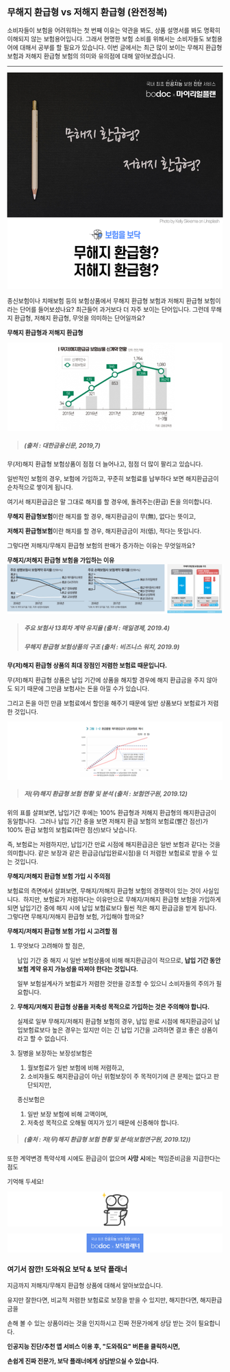 ## 무해지 환급형 vs 저해지 환급형 (완전정복)


소비자들이 보험을 어려워하는 첫 번째 이유는 약관을 봐도, 상품 설명서를 봐도 명확히 이해되지 않는 보험용어입니다. 그래서 현명한 보험 소비를 위해서는 소비자들도 보험용어에 대해서 공부를 할 필요가 있습니다. 이번 글에서는 최근 많이 보이는 무해지 환급형 보험과 저해지 환급형 보험의 의미와 유의점에 대해 알아보겠습니다.

---------------------------------------

![alt img](https://raw.githubusercontent.com/aijinet/doctor-contents/master/contents/202004/200401-1/무해지저해지01.png)


종신보험이나 치매보험 등의 보험상품에서 무해지 환급형 보험과 저해지 환급형 보험이라는 단어를 들어보셨나요? 최근들어 과거보다 더 자주 보이는 단어입니다. 그런데 무해지 환급형, 저해지 환급형, 무엇을 의미하는 단어일까요?

**무해지 환급형과 저해지 환급형**

![alt img](https://raw.githubusercontent.com/aijinet/doctor-contents/master/contents/202004/200401-1/무해지저해지02.png)
> ##### (출처 : 대한금융신문, 2019,7)

무(저)해지 환급형 보험상품이 점점 더 늘어나고, 점점 더 많이 팔리고 있습니다.

일반적인 보험의 경우, 보험에 가입하고, 꾸준히 보험료를 납부하다 보면 해지환급금이 순차적으로 쌓이게 됩니다.

여기서 해지환급금은 말 그대로 해지를 할 경우에, 돌려주는(환급) 돈을 의미합니다.

**무해지 환급형보험**이란 해지를 할 경우, 해지환급금이 무(無), 없다는 뜻이고,

**저해지 환급형보험**이란 해지를 할 경우, 해지환급금이 저(低), 적다는 뜻입니다.

그렇다면 저해지/무해지 환급형 보험의 판매가 증가하는 이유는 무엇일까요?

**무해지/저해지 환급형 보험을 가입하는 이유**
![alt img](https://raw.githubusercontent.com/aijinet/doctor-contents/master/contents/202004/200401-1/무해지저해지03.png)
> ##### 주요 보험사 13회차 계약 유지율 (출처 : 매일경제, 2019.4)
> ##### 무해지 환급형 보험상품의 구조 (출처 : 비즈니스 워치, 2019.9)

**무(저)해지 환급형 상품의 최대 장점인 저렴한 보험료 때문입니다.**

무(저)해지 환급형 상품은 납입 기간에 상품을 해지할 경우에 해지 환급금을 주지 않아도 되기 때문에 그만큼 보험사는 돈을 아낄 수가 있습니다.

그리고 돈을 아낀 만큼 보험료에서 할인을 해주기 때문에 일반 상품보다 보험료가 저렴한 것입니다.

![alt img](https://raw.githubusercontent.com/aijinet/doctor-contents/master/contents/202004/200401-1/무해지저해지04.png)
> ##### 저(무)해지 환급형 보험 현황 및 분석 (출처 : 보험연구원, 2019.12)

위의 표를 살펴보면, 납입기간 후에는 100% 환급형과 저해지 환급형의 해지환급금이 동일합니다.
​
그러나 납입 기간 중을 보면 저해지 환급 보험의 보험료(빨간 점선)가 100% 환급 보험의 보험료(파란 점선)보다 낮습니다.

즉, 보험료는 저렴하지만, 납입기간 만료 시점에 해지환급금은 일반 보험과 같다는 것을 의미합니다. 같은 보장과 같은 환급금(납입완료시점)을 더 저렴한 보험료로 받을 수 있는 것입니다.

**무해지/저해지 환급형 보험 가입 시 주의점**

보험료의 측면에서 살펴보면, 무해지/저해지 환급형 보험의 경쟁력이 있는 것이 사실입니다.
​
하지만, 보험료가 저렴하다는 이유만으로 무해지/저해지 환급형 보험을 가입하게 되면 납입기간 중에 해지 시에 납입 보험료보다 훨씬 적은 해지 환급금을 받게 됩니다.
​
그렇다면 무해지/저해지 환급형 보험, 가입해야 할까요?

**무해지/저해지 환급형 보험 가입 시 고려할 점**

1. 무엇보다 고려해야 할 점은, 
   
    납입 기간 중 해지 시 일반 보험상품에 비해 해지환급금이 적으므로, **납입 기간 동안 보험 계약 유지 가능성을 따져야 한다는 것입니다.​**

    일부 보험설계사가 보험료가 저렴한 것만을 강조할 수 있으니 소비자들의 주의가 필요합니다.

2. **무해지/저해지 환급형 상품을 저축성 목적으로 가입하는 것은 주의해야 합니다.**

    ​실제로 일부 무해지/저해지 환급형 보험의 경우, 납입 완료 시점에 해지환급금이 납입보험료보다 높은 경우는 있지만 이는 긴 납입 기간을 고려하면 결코 좋은 상품이라고 할 수 없습니다.

3. 질병을 보장하는 보장성보험은

    1. 월보험료가 일반 보험에 비해 저렴하고,
    2. 소비자들도 해지환급금이 아닌 위험보장이 주 목적이기에 큰 문제는 없다고 판단되지만,

    종신보험은

    1. 일반 보장 보험에 비해 고액이며,
    2.  저축성 목적으로 오해될 여지가 있기 때문에 신중해야 합니다.

> ##### (출처 : 저(무)해지 환급형 보험 현황 및 분석(보험연구원, 2019.12))

또한 계약변경 특약삭제 시에도 환급금이 없으며 **사망 시**에는 책임준비금을 지급한다는 점도

기억해 두세요!

![alt img](https://raw.githubusercontent.com/aijinet/doctor-contents/master/contents/common/bodoc-doc.png)

![alt img](https://raw.githubusercontent.com/aijinet/doctor-contents/master/contents/common/bodoc-card.png)

### 여기서 잠깐! 도와줘요 보닥 & 보닥 플래너

지금까지 저해지/무해지 환급형 상품에 대해서 알아보았습니다.

​유지만 잘한다면, 비교적 저렴한 보험료로 보장을 받을 수 있지만, 해지한다면, 해지환급금을

손해 볼 수 있는 상품이라는 것을 인지하시고 진짜 전문가에게 상담 받는 것이 필요합니다.

**인공지능 진단/추천 앱 서비스 이용 후, "도와줘요" 버튼을 클릭하시면,**

​**손쉽게 진짜 전문가, 보닥 플래너에게 상담받으실 수 있습니다.**